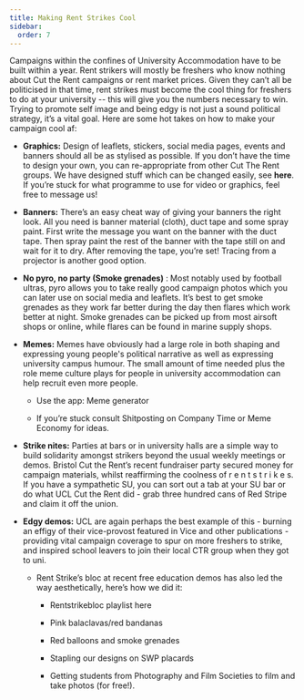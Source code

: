 ```yaml
---
title: Making Rent Strikes Cool
sidebar:
  order: 7
---
```


Campaigns within the confines of University Accommodation have to be built within a year. Rent strikers will mostly be freshers who know nothing about Cut the Rent campaigns or rent market prices. Given they can’t all be politicised in that time, rent strikes must become the cool thing for freshers to do at your university -- this will give you the numbers necessary to win. Trying to promote self image and being edgy is not just a sound political strategy, it’s a vital goal. Here are some hot takes on how to make your campaign cool af:

- **Graphics:** Design of leaflets, stickers, social media pages, events and banners should all be as stylised as possible. If you don’t have the time to design your own, you can re-appropriate from other Cut The Rent groups. We have designed stuff which can be changed easily, see **here**. If you’re stuck for what programme to use for video or graphics, feel free to message us!

- **Banners:** There’s an easy cheat way of giving your banners the right look. All you need is banner material (cloth), duct tape and some spray paint. First write the message you want on the banner with the duct tape. Then spray paint the rest of the banner with the tape still on and wait for it to dry. After removing the tape, you’re set! Tracing from a projector is another good option.

- **No pyro, no party (Smoke grenades)** : Most notably used by football ultras, pyro allows you to take really good campaign photos which you can later use on social media and leaflets. It’s best to get smoke grenades as they work far better during the day then flares which work better at night. Smoke grenades can be picked up from most airsoft shops or online, while flares can be found in marine supply shops.

- **Memes:** Memes have obviously had a large role in both shaping and expressing young people's political narrative as well as expressing university campus humour. The small amount of time needed plus the role meme culture plays for people in university accommodation can help recruit even more people.

  - Use the app: Meme generator

  - If you’re stuck consult Shitposting on Company Time or Meme Economy for ideas.

- **Strike nites:** Parties at bars or in university halls are a simple way to build solidarity amongst strikers beyond the usual weekly meetings or demos. Bristol Cut the Rent’s recent fundraiser party secured money for campaign materials, whilst reaffirming the coolness of r e n t s t r i k e s. If you have a sympathetic SU, you can sort out a tab at your SU bar or do what UCL Cut the Rent did - grab three hundred cans of Red Stripe and claim it off the union.

- **Edgy demos:** UCL are again perhaps the best example of this - burning an effigy of their vice-provost featured in Vice and other publications - providing vital campaign coverage to spur on more freshers to strike, and inspired school leavers to join their local CTR group when they got to uni.

  - Rent Strike’s bloc at recent free education demos has also led the way aesthetically, here’s how we did it:

    - Rentstrikebloc playlist here

    - Pink balaclavas/red bandanas

    - Red balloons and smoke grenades

    - Stapling our designs on SWP placards

    - Getting students from Photography and Film Societies to film and take photos (for free!).
